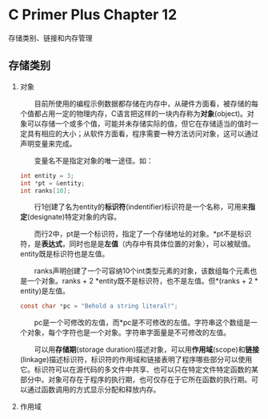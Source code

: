 # C Primer Plus Chapter 12

存储类别、链接和内存管理

## 存储类别

1. 对象

    &emsp;&emsp;目前所使用的编程示例数据都存储在内存中，从硬件方面看，被存储的每个值都占用一定的物理内存，C语言把这样的一块内存称为**对象**(object)。对象可以存储一个或多个值，可能并未存储实际的值，但它在存储适当的值时一定具有相应的大小；从软件方面看，程序需要一种方法访问对象，这可以通过声明变量来完成。

    &emsp;&emsp;变量名不是指定对象的唯一途径。如：

    ```c
    int entity = 3;
    int *pt = &entity;
    int ranks[10];
    ```

    &emsp;&emsp;行1创建了名为entity的**标识符**(indentifier)标识符是一个名称，可用来**指定**(designate)特定对象的内容。

    &emsp;&emsp;而行2中，pt是一个标识符，指定了一个存储地址的对象。*pt不是标识符，是**表达式**，同时也是是**左值**（内存中有具体位置的对象），可以被赋值。entity既是标识符也是左值。

    &emsp;&emsp;ranks声明创建了一个可容纳10个int类型元素的对象，该数组每个元素也是一个对象。ranks + 2 *entity既不是标识符，也不是左值。但\*(ranks + 2 \* entity)是左值。

    ```c
    const char *pc = "Behold a string literal!";
    ```

    &emsp;&emsp;pc是一个可修改的左值，而*pc是不可修改的左值。字符串这个数组是一个对象，每个字符也是一个对象。字符串字面量是不可修改的左值。

    &emsp;&emsp;可以用**存储期**(storage duration)描述对象，可以用**作用域**(scope)和**链接**(linkage)描述标识符，标识符的作用域和链接表明了程序哪些部分可以使用它。标识符可以在源代码的多文件中共享、也可以只在特定文件特定函数的某部分中。对象可存在于程序的执行期，也可仅存在于它所在函数的执行期。可以通过函数调用的方式显示分配和释放内存。

2. 作用域
